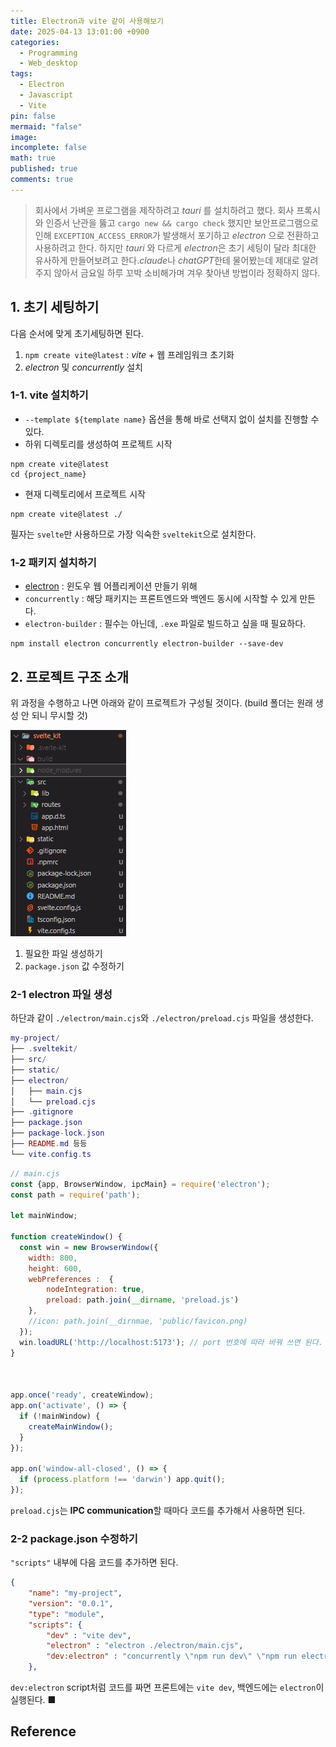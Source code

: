 ```yaml
---
title: Electron과 vite 같이 사용해보기
date: 2025-04-13 13:01:00 +0900
categories:
  - Programming
  - Web_desktop
tags:
  - Electron
  - Javascript
  - Vite
pin: false
mermaid: "false"
image: 
incomplete: false
math: true
published: true
comments: true
---
```

>회사에서 가벼운 프로그램을 제작하려고 *tauri* 를 설치하려고 했다. 회사 프록시와 인증서 난관을 뚫고 `cargo new && cargo check` 했지만 보안프로그램으로 인해 `EXCEPTION_ACCESS_ERROR`가 발생해서 포기하고 *electron* 으로 전환하고 사용하려고 한다. 하지만 *tauri* 와 다르게 *electron*은 초기 세팅이 달라 최대한 유사하게 만들어보려고 한다.*claude*나 *chatGPT*한테 물어봤는데 제대로 알려주지 않아서 금요일 하루 꼬박 소비해가며 겨우 찾아낸 방법이라 정확하지 않다.

## 1. 초기 세팅하기
다음 순서에 맞게 초기세팅하면 된다.
1. `npm create vite@latest` : *vite* + 웹 프레임워크 초기화
2. *electron* 및 *concurrently* 설치

### 1-1. vite 설치하기
- `--template ${template name}` 옵션을 통해 바로 선택지 없이 설치를 진행할 수 있다.
- 하위 디렉토리를 생성하여 프로젝트 시작
```shell
npm create vite@latest
cd {project_name}
```

- 현재 디렉토리에서 프로젝트 시작
```shell
npm create vite@latest ./
```

필자는 `svelte`만 사용하므로 가장 익숙한 `sveltekit`으로 설치한다.

### 1-2 패키지 설치하기

- [electron](https://www.electronjs.org/docs/latest/tutorial/tutorial-first-app) : 윈도우 웹 어플리케이션 만들기 위해 
- `concurrently` : 해당 패키지는 프론트엔드와 백엔드 동시에 시작할 수 있게 만든다.
- `electron-builder` : 필수는 아닌데, `.exe` 파일로 빌드하고 싶을 때 필요하다.
```shell
npm install electron concurrently electron-builder --save-dev
```

## 2. 프로젝트 구조 소개
위 과정을 수행하고 나면 아래와 같이 프로젝트가 구성될 것이다. (build 폴더는 원래 생성 안 되니 무시할 것) 

![](/assets/img/res/Pasted%20image%2020250413133356.png)

1. 필요한 파일 생성하기
2. `package.json` 값 수정하기

### 2-1 electron 파일 생성
하단과 같이 `./electron/main.cjs`와 `./electron/preload.cjs` 파일을 생성한다.
```lua
my-project/
├── .sveltekit/
├── src/
├── static/
├── electron/
│   ├── main.cjs
│   └── preload.cjs
├── .gitignore
├── package.json
├── package-lock.json
├── README.md 등등
└── vite.config.ts
```


```js
// main.cjs
const {app, BrowserWindow, ipcMain} = require('electron');
const path = require('path');

let mainWindow;

function createWindow() {
  const win = new BrowserWindow({
    width: 800,
    height: 600,
    webPreferences :  {
	    nodeIntegration: true,
	    preload: path.join(__dirname, 'preload.js')
    },
    //icon: path.join(__dirnmae, 'public/favicon.png)
  });
  win.loadURL('http://localhost:5173'); // port 번호에 따라 바꿔 쓰면 된다.
}

  

app.once('ready', createWindow);
app.on('activate', () => {
  if (!mainWindow) {
    createMainWindow();
  }
});

app.on('window-all-closed', () => {
  if (process.platform !== 'darwin') app.quit();
});
```

`preload.cjs`는 **IPC communication**할 때마다 코드를 추가해서 사용하면 된다.


### 2-2 package.json 수정하기
`"scripts"` 내부에 다음 코드를 추가하면 된다.
```json
{
	"name": "my-project",
	"version": "0.0.1",
	"type": "module",
	"scripts": {
		"dev" : "vite dev",
		"electron" : "electron ./electron/main.cjs",
		"dev:electron" : "concurrently \"npm run dev\" \"npm run electron\""
	},
```

`dev:electron` script처럼 코드를 짜면 프론트에는 `vite dev`, 백엔드에는 `electron`이 실행된다. <span id="Fine">■</span>


## Reference
[^1]: https://www.electronjs.org/docs/latest/tutorial/tutorial-first-app